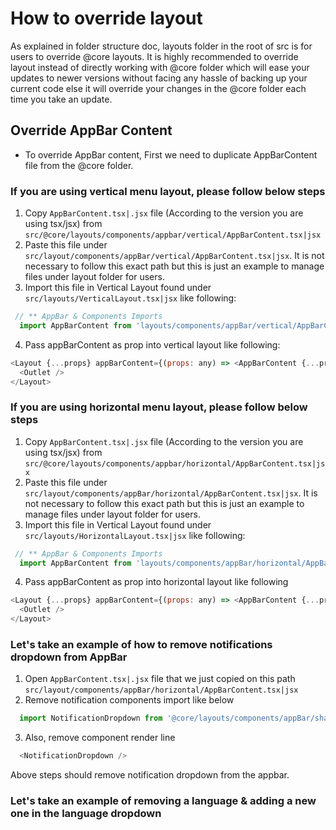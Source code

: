 # How to override layout

As explained in folder structure doc, layouts folder in the root of src is for users to override @core layouts. It is highly recommended to override layout instead of directly working with @core folder which will ease your updates to newer versions without facing any hassle of backing up your current code else it will override your changes in the @core folder each time you take an update.

## Override AppBar Content

- To override AppBar content, First we need to duplicate AppBarContent file from the @core folder.

### If you are using vertical menu layout, please follow below steps

1. Copy `AppBarContent.tsx|.jsx` file (According to the version you are using tsx/jsx) from `src/@core/layouts/components/appbar/vertical/AppBarContent.tsx|jsx`
2. Paste this file under `src/layout/components/appBar/vertical/AppBarContent.tsx|jsx`. It is not necessary to follow this exact path but this is just an example to manage files under layout folder for users.
3. Import this file in Vertical Layout found under `src/layouts/VerticalLayout.tsx|jsx` like following:

  ```js
   // ** AppBar & Components Imports
    import AppBarContent from 'layouts/components/appBar/vertical/AppBarContent'
  ```

4. Pass appBarContent as prop into vertical layout like following:

  ```js
  <Layout {...props} appBarContent={(props: any) => <AppBarContent {...props} />}>
    <Outlet />
  </Layout>
  ```

### If you are using horizontal menu layout, please follow below steps

1. Copy `AppBarContent.tsx|.jsx` file (According to the version you are using tsx/jsx) from `src/@core/layouts/components/appbar/horizontal/AppBarContent.tsx|jsx`
2. Paste this file under `src/layout/components/appBar/horizontal/AppBarContent.tsx|jsx`. It is not necessary to follow this exact path but this is just an example to manage files under layout folder for users.
3. Import this file in Vertical Layout found under `src/layouts/HorizontalLayout.tsx|jsx` like following:

  ```js
   // ** AppBar & Components Imports
    import AppBarContent from 'layouts/components/appBar/horizontal/AppBarContent'
  ```

4. Pass appBarContent as prop into horizontal layout like following

  ```js
  <Layout {...props} appBarContent={(props: any) => <AppBarContent {...props} />}>
    <Outlet />
  </Layout>
  ```

### Let's take an example of how to remove notifications dropdown from AppBar

1. Open `AppBarContent.tsx|.jsx` file that we just copied on this path `src/layout/components/appBar/horizontal/AppBarContent.tsx|jsx`
2. Remove notification components import like below

  ```js
    import NotificationDropdown from '@core/layouts/components/appBar/shared-components/NotificationDropdown'
  ```

3. Also, remove component render line

  ```js
    <NotificationDropdown />
  ```

Above steps should remove notification dropdown from the appbar.

### Let's take an example of removing a language & adding a new one in the language dropdown

